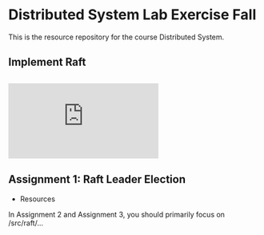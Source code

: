 # Distributed System Lab Exercise Fall 
This is the resource repository for the course Distributed System.

## Implement Raft

## ![JIT LAB 6.28](http://nil.csail.mit.edu/6.824/2017/labs/lab-raft.html)

## Assignment 1: Raft Leader Election

- Resources

In Assignment 2 and Assignment 3, you should primarily focus on /src/raft/...
